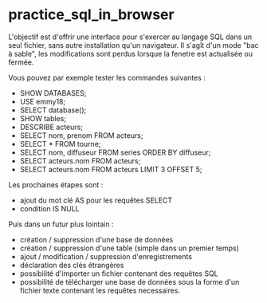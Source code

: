 # practice_sql_in_browser

L'objectif est d'offrir une interface pour s'exercer au langage SQL dans un seul fichier, sans autre installation qu'un navigateur.
Il s'agît d'un mode "bac à sable", les modifications sont perdus lorsque la fenetre est actualisée ou fermée.

Vous pouvez par exemple tester les commandes suivantes :

+ SHOW DATABASES;
+ USE emmy18;
+ SELECT database();
+ SHOW tables;
+ DESCRIBE acteurs;
+ SELECT nom, prenom FROM acteurs;
+ SELECT * FROM tourne;
+ SELECT nom, diffuseur FROM series ORDER BY diffuseur;
+ SELECT acteurs.nom FROM acteurs;
+ SELECT acteurs.nom FROM acteurs LIMIT 3 OFFSET 5;

Les prochaines étapes sont :

+ ajout du mot clé AS pour les requêtes SELECT
+ condition IS NULL

Puis dans un futur plus lointain :

+ création / suppression d'une base de données
+ création / suppression d'une table (simple dans un premier temps)
+ ajout / modification / suppression d'enregistrements
+ déclaration des clés étrangères
+ possibilité d'importer un fichier contenant des requêtes SQL
+ possibilité de télécharger une base de données sous la forme d'un fichier texte contenant les requêtes necessaires.
